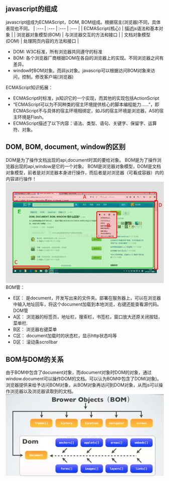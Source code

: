 ## javascript的组成
javascript组成为ECMAScript，DOM, BOM组成。根据宿主(浏览器)不同，具体表现也不同。
| :--- | :--- | :--- | :--- |
| ECMAScript(核心) | 描述js语法和基本对象 |
| 浏览器对象模型(BOM) | 与浏览器交互的方法和接口 |
| 文档对象模型(DOM) | 处理网页内容的方法和接口 |
- DOM: W3C标准，所有浏览器共同遵守的标准
- BOM: 各个浏览器厂商根据DOM在各自的浏览器上的实现。不同浏览器之间有差异。
- window时BOM对象。而非js对象。javascrip可以根据访问BOM对象来访问，控制，修改客户端(浏览器)

ECMAScript知识拓展：
- ECMAScript时标准，js知识它的一个实现，而其他的实现包括ActionScript
- “ECMAScript可以为不同种类的宿主环境提供核心的脚本编程能力……”，即ECMAScript不与具体的宿主环境相绑定，如JS的宿主环境是浏览器，AS的宿主环境是Flash。
- ECMAScript描述了以下内容：语法、类型、语句、关键字、保留字、运算符、对象。

## DOM, BOM, document, window的区别
DOM是为了操作文档出现的api,document时其的要给对象。
BOM是为了操作浏览器出现的api,window是它的一个对象。
BOM是浏览器对象模型，DOM是文档对象模型，前者是对浏览器本身进行操作，而后者是对浏览器（可看成容器）内的内容进行操作！
![](/assets/dombom.png)
BOM管：
- E区： 是document，开发写出来的文件夹。部署在服务器上，可以在浏览器中输入地址回车，将这个document加载到本地浏览，右键还能查看源代码。
DOM管
- A区： 浏览器的标签页，地址栏，搜索栏，书签栏，窗口放大还原关闭按钮，菜单栏.
- B区： 浏览器右键菜单
- C区： document加载时的状态栏，显示http状态吗等
- D区： 滚动条scrollbar

## BOM与DOM的关系
由于BOM中包含了document对象，而document对象时DOM的对象，通过window.document可以操作DOM的文档。可以认为BOM中包含了DOM(对象)。浏览器提供来给予访问BOM对象，从BOM对象再访问到DOM对象，从而js可以操作浏览器以及浏览器读取到的文档。
![](/assets/dombom2.png)